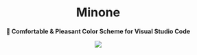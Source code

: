<div align="center">
<h1>Minone</h1>
<b>🌻 Comfortable & Pleasant Color Scheme for Visual Studio Code</b>
</div>

<p align="center">
  <img src="https://github.com/MiguelRAvila/Minore/blob/master/Images/MinoreLogo.png">
</p>
